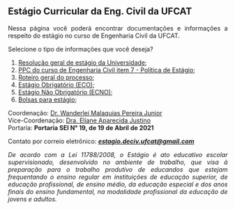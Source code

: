 ## Estágio Curricular da Eng. Civil da UFCAT

<p align="justify">Nessa página você poderá encontrar documentações e informações a respeito do estágio no curso de Engenharia Civil da UFCAT.</p> 

Selecione o tipo de informações que você deseja?

1. [Resolução geral de estágio da Universidade](https://files.cercomp.ufg.br/weby/up/579/o/Resolucao_CEPEC_2017_1557R.pdf);
2. [PPC do curso de Engenharia Civil item 7 - Política de Estágio](https://files.cercomp.ufg.br/weby/up/620/o/ppc.pdf);
3. [Roteiro geral do processo](https://wmpjrufg.github.io/ESTAGIO-CIVIL-UFCAT/AGENTE.html);
4. [Estágio Obrigatório (ECO)](https://wmpjrufg.github.io/ESTAGIO-CIVIL-UFCAT/ECO.html);
5. [Estágio Não Obrigatório (ECNO)](https://wmpjrufg.github.io/ESTAGIO-CIVIL-UFCAT/ECNO.html);
6. [Bolsas para estágio](https://wmpjrufg.github.io/ESTAGIO-CIVIL-UFCAT/BOLSA.html);

Coordenação: [Dr. Wanderlei Malaquias Pereira Junior](http://lattes.cnpq.br/2268506213083114)  
Vice-Coordenação: [Dra. Eliane Aparecida Justino](http://lattes.cnpq.br/6366855147494701)  
Portaria: **Portaria SEI N° 19, de 19 de Abril de 2021**

Contato por correio eletrônico: _**estagio.deciv.ufcat@gmail.com**_

<p align="justify"><i>De acordo com a Lei 11788/2008, o Estágio é ato educativo escolar supervisionado, desenvolvido no ambiente de trabalho, que visa à preparação para o trabalho produtivo de educandos que estejam frequentando o ensino regular em instituições de educação superior, de educação profissional, de ensino médio, da educação especial e dos anos finais do ensino fundamental, na modalidade profissional da educação de jovens e adultos.</i></p>


